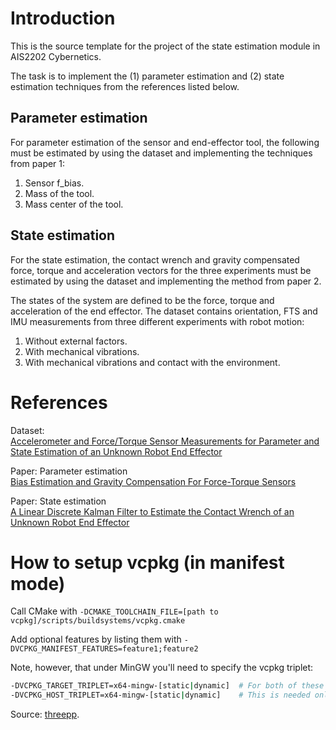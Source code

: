 # Introduction
This is the source template for the project of the state estimation module in AIS2202 Cybernetics.

The task is to implement the (1) parameter estimation and (2) state estimation techniques from the references listed below. 

## Parameter estimation
For parameter estimation of the sensor and end-effector tool, the following must be estimated by using the dataset and implementing the techniques from paper 1:
1. Sensor f_bias.
2. Mass of the tool.
3. Mass center of the tool.

## State estimation
For the state estimation, the contact wrench and gravity compensated force, torque and acceleration vectors for the three experiments must be estimated by using the dataset and implementing the method from paper 2.

The states of the system are defined to be the force, torque and acceleration of the end effector. 
The dataset contains orientation, FTS and IMU measurements from three different experiments with robot motion:<br>
1. Without external factors.
2. With mechanical vibrations.
3. With mechanical vibrations and contact with the environment.

# References

Dataset:<br>
[Accelerometer and Force/Torque Sensor Measurements for Parameter and State Estimation of an Unknown Robot End Effector](https://zenodo.org/records/11096791)

Paper: Parameter estimation<br>
[Bias Estimation and Gravity Compensation For Force-Torque Sensors](https://citeseerx.ist.psu.edu/document?doi=900c5de4ac54cf28df816584264fa0de71c4817f)

Paper: State estimation<br>
[A Linear Discrete Kalman Filter to Estimate the Contact Wrench of an Unknown Robot End Effector](https://ieeexplore.ieee.org/document/10671273)

# How to setup vcpkg (in manifest mode)

Call CMake with `-DCMAKE_TOOLCHAIN_FILE=[path to vcpkg]/scripts/buildsystems/vcpkg.cmake`

Add optional features by listing them with `-DVCPKG_MANIFEST_FEATURES=feature1;feature2`

Note, however, that under MinGW you'll need to specify the vcpkg triplet:
```bash
-DVCPKG_TARGET_TRIPLET=x64-mingw-[static|dynamic]  # For both of these lines, choose either 'static' or 'dynamic'.
-DVCPKG_HOST_TRIPLET=x64-mingw-[static|dynamic]    # This is needed only if MSVC cannot be found. 
```
Source: [threepp](https://github.com/markaren/threepp/blob/master/vcpkg.json).
